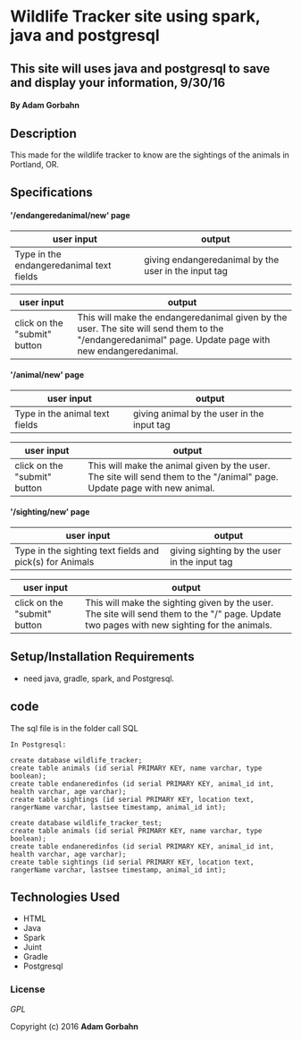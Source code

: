 # Wildlife Tracker site using spark, java and postgresql

## This site will uses java and postgresql to save and display your information, 9/30/16

#### By **Adam Gorbahn**

## Description
This made for the wildlife tracker to know are the sightings of the animals in Portland, OR.

## Specifications

#### '/endangeredanimal/new' page

user input                | output
------------------------- | -------------
Type in the endangeredanimal text fields | giving endangeredanimal by the user in the input tag

user input                | output
------------------------- | -------------
click on the "submit" button | This will make the endangeredanimal given by the user. The site will send them to the "/endangeredanimal" page. Update page with new endangeredanimal. 

#### '/animal/new' page

user input                | output
------------------------- | -------------
Type in the animal text fields | giving animal by the user in the input tag

user input                | output
------------------------- | -------------
click on the "submit" button | This will make the animal given by the user. The site will send them to the "/animal" page. Update page with new animal.

#### '/sighting/new' page

user input                | output
------------------------- | -------------
Type in the sighting text fields and pick(s) for Animals | giving sighting by the user in the input tag

user input                | output
------------------------- | -------------
click on the "submit" button | This will make the sighting given by the user. The site will send them to the "/" page. Update two pages with new sighting for the animals.  

## Setup/Installation Requirements

* need java, gradle, spark, and Postgresql.

## code

The sql file is in the folder call SQL

```
In Postgresql:

create database wildlife_tracker;
create table animals (id serial PRIMARY KEY, name varchar, type boolean);
create table endaneredinfos (id serial PRIMARY KEY, animal_id int, health varchar, age varchar);
create table sightings (id serial PRIMARY KEY, location text, rangerName varchar, lastsee timestamp, animal_id int);

create database wildlife_tracker_test;
create table animals (id serial PRIMARY KEY, name varchar, type boolean);
create table endaneredinfos (id serial PRIMARY KEY, animal_id int, health varchar, age varchar);
create table sightings (id serial PRIMARY KEY, location text, rangerName varchar, lastsee timestamp, animal_id int);

```

## Technologies Used

* HTML
* Java
* Spark
* Juint
* Gradle
* Postgresql

### License

*GPL*

Copyright (c) 2016 **Adam Gorbahn**